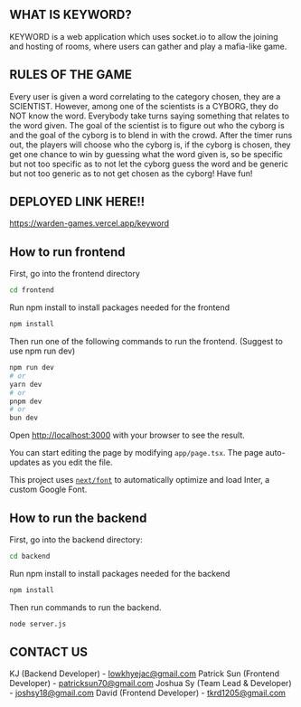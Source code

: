 ## WHAT IS KEYWORD?
KEYWORD is a web application which uses socket.io to allow the joining and hosting of rooms, where users can gather and play a mafia-like game.

## RULES OF THE GAME
Every user is given a word correlating to the category chosen, they are a SCIENTIST. However, among one of the 
scientists is a CYBORG, they do NOT know the word. Everybody take turns saying something that relates to the word given.
The goal of the scientist is to figure out who the cyborg is and the goal of the cyborg is to blend in with the crowd.
After the timer runs out, the players will choose who the cyborg is, if the cyborg is chosen, they get one chance to win by
guessing what the word given is, so be specific but not too specific as to not let the cyborg guess the word and be generic but
not too generic as to not get chosen as the cyborg! Have fun!

## DEPLOYED LINK HERE!!
https://warden-games.vercel.app/keyword

## How to run frontend

First, go into the frontend directory

```bash
cd frontend
```
Run npm install to install packages needed for the frontend

```bash
npm install
```

Then run one of the following commands to run the frontend. (Suggest to use npm run dev)
```bash
npm run dev
# or
yarn dev
# or
pnpm dev
# or
bun dev
```

Open [http://localhost:3000](http://localhost:3000) with your browser to see the result.

You can start editing the page by modifying `app/page.tsx`. The page auto-updates as you edit the file.

This project uses [`next/font`](https://nextjs.org/docs/basic-features/font-optimization) to automatically optimize and load Inter, a custom Google Font.


## How to run the backend

First, go into the backend directory:

``` bash
cd backend
```
Run npm install to install packages needed for the backend

```bash
npm install
```
Then run commands to run the backend.
```bash
node server.js
```

## CONTACT US
KJ (Backend Developer) - lowkhyejac@gmail.com
Patrick Sun (Frontend Developer) - patricksun70@gmail.com
Joshua Sy (Team Lead & Developer) - joshsy18@gmail.com
David (Frontend Developer) - tkrd1205@gmail.com